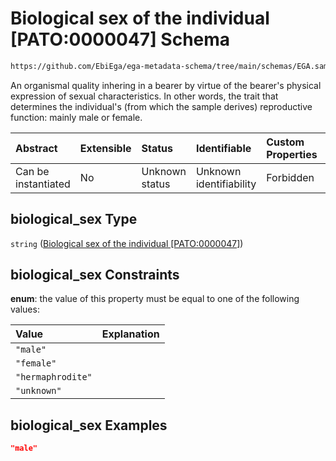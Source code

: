 # Biological sex of the individual \[PATO:0000047] Schema

```txt
https://github.com/EbiEga/ega-metadata-schema/tree/main/schemas/EGA.sample.json#/properties/minimal_public_attributes/properties/biological_sex
```

An organismal quality inhering in a bearer by virtue of the bearer's physical expression of sexual characteristics. In other words, the trait that determines the individual's (from which the sample derives) reproductive function: mainly male or female.

| Abstract            | Extensible | Status         | Identifiable            | Custom Properties | Additional Properties | Access Restrictions | Defined In                                                        |
| :------------------ | :--------- | :------------- | :---------------------- | :---------------- | :-------------------- | :------------------ | :---------------------------------------------------------------- |
| Can be instantiated | No         | Unknown status | Unknown identifiability | Forbidden         | Allowed               | none                | [EGA.sample.json*](../out/EGA.sample.json "open original schema") |

## biological_sex Type

`string` ([Biological sex of the individual \[PATO:0000047\]](ega-2-definitions-biological-sex-of-the-individual-pato0000047.md))

## biological_sex Constraints

**enum**: the value of this property must be equal to one of the following values:

| Value             | Explanation |
| :---------------- | :---------- |
| `"male"`          |             |
| `"female"`        |             |
| `"hermaphrodite"` |             |
| `"unknown"`       |             |

## biological_sex Examples

```json
"male"
```
